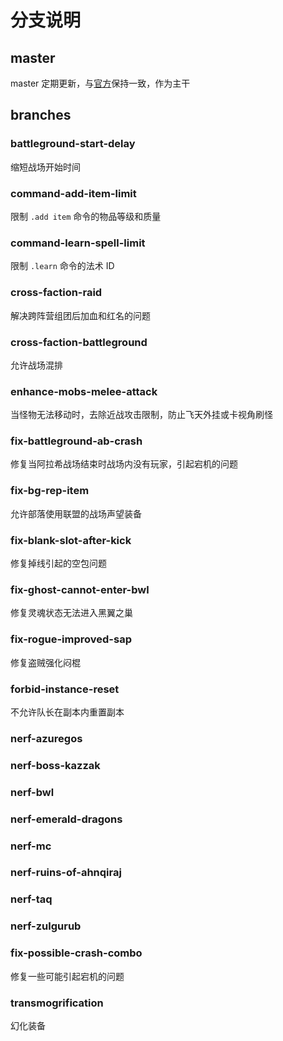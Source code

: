 # 分支说明
## master
master 定期更新，与[官方](https://github.com/cmangos/mangos-classic)保持一致，作为主干

## branches
### battleground-start-delay

缩短战场开始时间

### command-add-item-limit

限制 ```.add item``` 命令的物品等级和质量

### command-learn-spell-limit

限制 ```.learn``` 命令的法术 ID

### cross-faction-raid

解决跨阵营组团后加血和红名的问题

### cross-faction-battleground

允许战场混排

### enhance-mobs-melee-attack

当怪物无法移动时，去除近战攻击限制，防止飞天外挂或卡视角刷怪

### fix-battleground-ab-crash

修复当阿拉希战场结束时战场内没有玩家，引起宕机的问题

### fix-bg-rep-item

允许部落使用联盟的战场声望装备

### fix-blank-slot-after-kick

修复掉线引起的空包问题

### fix-ghost-cannot-enter-bwl

修复灵魂状态无法进入黑翼之巢

### fix-rogue-improved-sap

修复盗贼强化闷棍

### forbid-instance-reset

不允许队长在副本内重置副本

### nerf-azuregos
### nerf-boss-kazzak
### nerf-bwl
### nerf-emerald-dragons
### nerf-mc
### nerf-ruins-of-ahnqiraj
### nerf-taq
### nerf-zulgurub

### fix-possible-crash-combo

修复一些可能引起宕机的问题

### transmogrification
幻化装备
